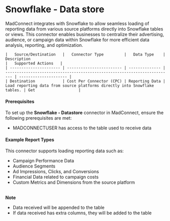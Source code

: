 # Snowflake - Data store

MadConnect integrates with Snowflake to allow seamless loading of reporting data from various source platforms directly into Snowflake tables or views. This connector enables businesses to centralize their advertising, audience, or campaign data within Snowflake for more efficient data analysis, reporting, and optimization.



```
|   Source/Destination   |   Connector Type         |   Data Type    |   Description                                                             |   Supported Actions   |
| ---------------------- | ------------------------ | -------------- | ------------------------------------------------------------------------- | --------------------- |
| Destination            | Cost Per Connector (CPC) | Reporting Data | Load reporting data from source platforms directly into Snowflake tables. | Get                   |
```







#### Prerequisites

To set up the **Snowflake - Datastore** connector in MadConnect, ensure the following prerequisites are met:

* MADCONNECTUSER has access to the table used to receive data

#### Example Report Types

This connector supports loading reporting data such as:

* Campaign Performance Data
* Audience Segments
* Ad Impressions, Clicks, and Conversions
* Financial Data related to campaign costs
* Custom Metrics and Dimensions from the source platform

\
**Note**

* Data received will be appended to the table
* If data received has extra columns, they will be added to the table&#x20;
